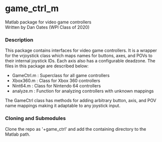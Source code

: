 # game_ctrl_m
Matlab package for video game controllers  
Written by Dan Oates (WPI Class of 2020)

### Description
This package contains interfaces for video game controllers. It is a wrapper for the vrjoystick
class which maps names for buttons, axes, and POVs to their internal joystick IDs. Each axis also
has a configurable deadzone. The files in this package are described below:

- GameCtrl.m : Superclass for all game controllers
- Xbox360.m : Class for Xbox 360 controllers
- Nint64.m : Class for Nintendo 64 controllers
- analyze.m : Function for analyzing controllers with unknown mappings

The GameCtrl class has methods for adding arbitrary button, axis, and POV name mappings making it
adaptable to any joystick input.

### Cloning and Submodules
Clone the repo as '+game_ctrl' and add the containing directory to the Matlab path.